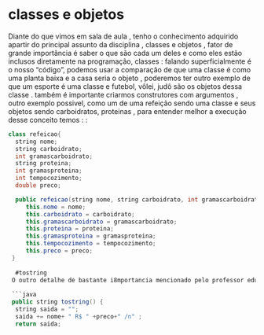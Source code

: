 # classes e objetos 

Diante do que vimos em sala de aula , tenho o conhecimento adquirido apartir do principal assunto da disciplina ,
classes e objetos , fator de grande importância é saber o que são cada um deles e como eles estão inclusos diretamente na programação, 
classes : falando superficialmente é o nosso  “código”, podemos usar a comparação de que uma classe é como uma planta baixa e a casa seria o objeto ,
poderemos ter outro exemplo de que um esporte é uma classe e futebol, vôlei, judô  são os objetos dessa classe .
também é importante criarmos construtores com argumentos , outro exemplo possivel, como um de uma refeição sendo uma classe e seus objetos sendo
carboidratos, proteinas , para entender melhor a execução desse conceito temos :  :

```java
class refeicao{
  string nome;
  string carboidrato;
  int gramascarboidrato;
  string proteina;
  int gramasproteina;
  int tempocozimento;
  double preco;

  public refeicao(string nome, string carboidrato, int gramascarboidrato, string proteina, int gramasproteina, int tempocozimento, double preco),
     this.nome = nome;
     this.carboidrato = carboidrato;
     this.gramascarboidrato = gramascarboidrato;
     this.proteina = proteina;
     this.gramasproteina = gramasproteina;
     this.tempocozimento = tempocozimento;
     this.preco = preco;
 }
  
  #tostring
 O outro detalhe de bastante i8mportancia mencionado pelo professor eduardo é a funbção to string que seu objetivo é retornar em string os valores do objeto : exemplo 
 
 ```java
 public string tostring() {
  string saida = "";
  saida += nome+ " R$ " +preco+" /n" ;
  return saida;
